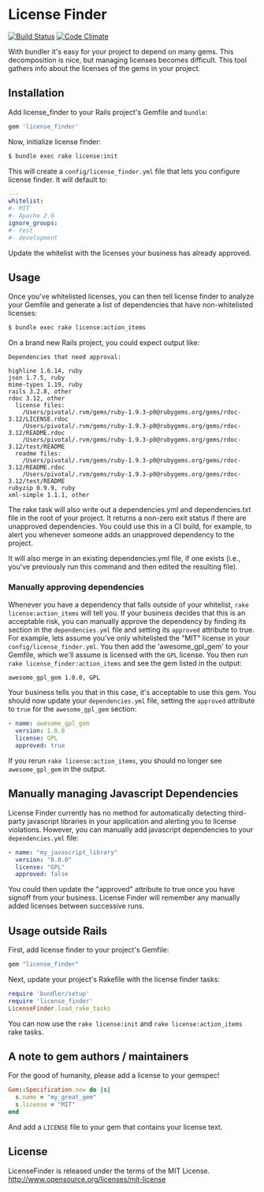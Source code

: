 # License Finder

[![Build Status](https://secure.travis-ci.org/pivotal/LicenseFinder.png)](http://travis-ci.org/pivotal/LicenseFinder)
[![Code Climate](https://codeclimate.com/badge.png)](https://codeclimate.com/github/pivotal/LicenseFinder)

With bundler it's easy for your project to depend on many gems.  This decomposition is nice, but managing licenses becomes difficult.  This tool gathers info about the licenses of the gems in your project.

## Installation

Add license_finder to your Rails project's Gemfile and `bundle`:

```ruby
gem 'license_finder'
```

Now, initialize license finder:

```sh
$ bundle exec rake license:init
```

This will create a `config/license_finder.yml` file that lets you configure license finder. It will default to:

```yaml
---
whitelist:
#- MIT
#- Apache 2.0
ignore_groups:
#- test
#- development
```

Update the whitelist with the licenses your business has already approved.

## Usage

Once you've whitelisted licenses, you can then tell license finder to analyze your Gemfile and generate a list of
dependencies that have non-whitelisted licenses:

```sh
$ bundle exec rake license:action_items
```

On a brand new Rails project, you could expect output like:

```
Dependencies that need approval:

highline 1.6.14, ruby
json 1.7.5, ruby
mime-types 1.19, ruby
rails 3.2.8, other
rdoc 3.12, other
  license files:
    /Users/pivotal/.rvm/gems/ruby-1.9.3-p0@rubygems.org/gems/rdoc-3.12/LICENSE.rdoc
    /Users/pivotal/.rvm/gems/ruby-1.9.3-p0@rubygems.org/gems/rdoc-3.12/README.rdoc
    /Users/pivotal/.rvm/gems/ruby-1.9.3-p0@rubygems.org/gems/rdoc-3.12/test/README
  readme files:
    /Users/pivotal/.rvm/gems/ruby-1.9.3-p0@rubygems.org/gems/rdoc-3.12/README.rdoc
    /Users/pivotal/.rvm/gems/ruby-1.9.3-p0@rubygems.org/gems/rdoc-3.12/test/README
rubyzip 0.9.9, ruby
xml-simple 1.1.1, other
```

The rake task will also write out a dependencies.yml and dependencies.txt file in the root of your project. It
returns a non-zero exit status if there are
unapproved dependencies. You could use this in a CI build, for example, to alert you whenever someone adds an
unapproved dependency to the project.

It will also merge in an existing dependencies.yml file, if one exists (i.e., you've previously run this command
and then edited the resulting file).

### Manually approving dependencies

Whenever you have a dependency that falls outside of your whitelist, `rake license:action_items` will tell you.
If your business decides that this is an acceptable risk, you can manually approve the dependency by finding its
section in the `dependencies.yml` file and setting its `approved` attribute to true. For example, lets assume you've only
whitelisted the "MIT" license in your `config/license_finder.yml`. You then add the 'awesome_gpl_gem' to your Gemfile,
which we'll assume is licensed with the `GPL` license. You then run `rake license_finder:action_items` and see
the gem listed in the output:

```txt
awesome_gpl_gem 1.0.0, GPL
```

Your business tells you that in this case, it's acceptable to use this gem. You should now update your `dependencies.yml`
file, setting the `approved` attribute to `true` for the `awesome_gpl_gem` section:

```yaml
- name: awesome_gpl_gem
  version: 1.0.0
  license: GPL
  approved: true
```

If you rerun `rake license:action_items`, you should no longer see `awesome_gpl_gem` in the output.


## Manually managing Javascript Dependencies

License Finder currently has no method for automatically detecting third-party javascript libraries in your application
and alerting you to license violations. However, you can manually add javascript dependencies to your `dependencies.yml`
file:

```yaml
- name: "my_javascript_library"
  version: "0.0.0"
  license: "GPL"
  approved: false
```

You could then update the "approved" attribute to true once you have signoff from your business. License Finder will
remember any manually added licenses between successive runs.


## Usage outside Rails

First, add license finder to your project's Gemfile:

```ruby
gem "license_finder"
```

Next, update your project's Rakefile with the license finder tasks:

```ruby
require 'bundler/setup'
require 'license_finder'
LicenseFinder.load_rake_tasks
```

You can now use the `rake license:init` and `rake license:action_items` rake tasks.

## A note to gem authors / maintainers

For the good of humanity, please add a license to your gemspec!

```ruby
Gem::Specification.new do |s|
  s.name = "my_great_gem"
  s.license = "MIT"
end
```

And add a `LICENSE` file to your gem that contains your license text.

## License

LicenseFinder is released under the terms of the MIT License. http://www.opensource.org/licenses/mit-license
